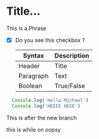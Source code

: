 # Title...

This is a Phrase

- [x] Do you see this checkbox ?

  | Syntax    | Description |
  | --------- | ----------- |
  | Header    | Title       |
  | Paragraph | Text        |
  | Boolean   | True/False  |

```Javascript
  Console.log('Hello Michael')
  Console.log('HEEEE HEEE')
```

This is after the new branch

this is while on oopsy
